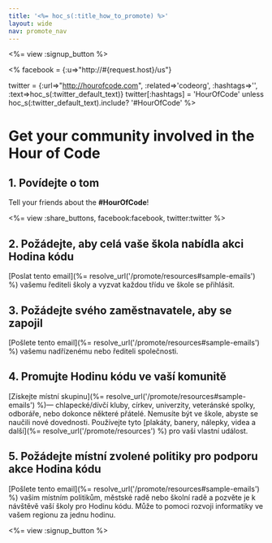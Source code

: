 ```yaml
---
title: '<%= hoc_s(:title_how_to_promote) %>'
layout: wide
nav: promote_nav
---
```

<%= view :signup_button %>

<% facebook = {:u=>"http://#{request.host}/us"}

twitter = {:url=>"http://hourofcode.com", :related=>'codeorg', :hashtags=>'', :text=>hoc_s(:twitter_default_text)} twitter[:hashtags] = 'HourOfCode' unless hoc_s(:twitter_default_text).include? '#HourOfCode' %>

# Get your community involved in the Hour of Code

## 1. Povídejte o tom

Tell your friends about the **#HourOfCode**!

<%= view :share_buttons, facebook:facebook, twitter:twitter %>

## 2. Požádejte, aby celá vaše škola nabídla akci Hodina kódu

[Poslat tento email](%= resolve_url('/promote/resources#sample-emails') %) vašemu řediteli školy a vyzvat každou třídu ve škole se přihlásit.

## 3. Požádejte svého zaměstnavatele, aby se zapojil

[Pošlete tento email](%= resolve_url('/promote/resources#sample-emails') %) vašemu nadřízenému nebo řediteli společnosti.

## 4. Promujte Hodinu kódu ve vaší komunitě

[Získejte místní skupinu](%= resolve_url('/promote/resources#sample-emails') %)— chlapecké/dívčí kluby, církev, univerzity, veteránské spolky, odboráře, nebo dokonce některé přátelé. Nemusíte být ve škole, abyste se naučili nové dovednosti. Používejte tyto [plakáty, banery, nálepky, videa a další](%= resolve_url('/promote/resources') %) pro vaši vlastní událost.

## 5. Požádejte místní zvolené politiky pro podporu akce Hodina kódu

[Pošlete tento email](%= resolve_url('/promote/resources#sample-emails') %) vašim místním politikům, městské radě nebo školní radě a pozvěte je k návštěvě vaší školy pro Hodinu kódu. Může to pomoci rozvoji informatiky ve vašem regionu za jednu hodinu.

<%= view :signup_button %>